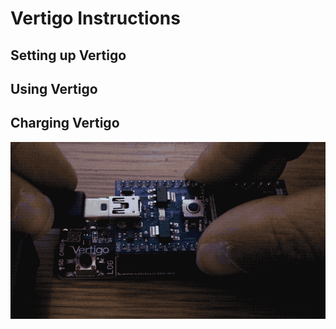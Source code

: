 # Vertigo Instructions

## <a name="building"></a>Setting up Vertigo

## <a name="usage"></a>Using Vertigo

## <a name="charging"></a>Charging Vertigo

![Charge](charge.gif)
